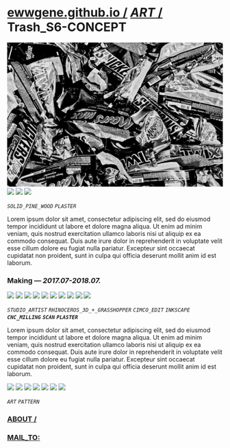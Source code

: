 
# [ewwgene.github.io /](https://ewwgene.github.io/) [_ART_ /](https://ewwgene.github.io/ART) Trash_S6-CONCEPT

[![Trash_S6-CONCEPT](/100.jpg)](https://ewwgene.github.io/Trash_S6-CONCEPT/Carousel)<a id="101" href="https://ewwgene.github.io/Trash_S6-CONCEPT/Carousel/#101"><img src="https://ewwgene.github.io/Trash_S6-CONCEPT/101.jpg" height="66"></a> <a id="102" href="https://ewwgene.github.io/Trash_S6-CONCEPT/Carousel/#102"><img src="https://ewwgene.github.io/Trash_S6-CONCEPT/102.jpg" height="66"></a> <a id="103" href="https://ewwgene.github.io/Trash_S6-CONCEPT/Carousel/#103"><img src="https://ewwgene.github.io/Trash_S6-CONCEPT/103.jpg" height="66"></a> <a id="text">&#160;</a>

_`SOLID_PINE_WOOD`_ _`PLASTER`_ 

Lorem ipsum dolor sit amet, consectetur adipiscing elit, sed do eiusmod tempor incididunt ut labore et dolore magna aliqua. Ut enim ad minim veniam, quis nostrud exercitation ullamco laboris nisi ut aliquip ex ea commodo consequat. Duis aute irure dolor in reprehenderit in voluptate velit esse cillum dolore eu fugiat nulla pariatur. Excepteur sint occaecat cupidatat non proident, sunt in culpa qui officia deserunt mollit anim id est laborum.

### Making — _2017.07-2018.07._
<a id="309m" href="https://ewwgene.github.io/Trash_S6-CONCEPT/Carousel/#309m"><img src="https://ewwgene.github.io/Trash_S6-CONCEPT/Making/309.jpg" height="66"></a> <a id="407m" href="https://ewwgene.github.io/Trash_S6-CONCEPT/Carousel/#407m"><img src="https://ewwgene.github.io/Trash_S6-CONCEPT/Making/407.jpg" height="66"></a> <a id="411m" href="https://ewwgene.github.io/Trash_S6-CONCEPT/Carousel/#411m"><img src="https://ewwgene.github.io/Trash_S6-CONCEPT/Making/411.jpg" height="66"></a> <a id="413m" href="https://ewwgene.github.io/Trash_S6-CONCEPT/Carousel/#413m"><img src="https://ewwgene.github.io/Trash_S6-CONCEPT/Making/413.jpg" height="66"></a> <a id="415m" href="https://ewwgene.github.io/Trash_S6-CONCEPT/Carousel/#415m"><img src="https://ewwgene.github.io/Trash_S6-CONCEPT/Making/415.jpg" height="66"></a> <a id="417m" href="https://ewwgene.github.io/Trash_S6-CONCEPT/Carousel/#417m"><img src="https://ewwgene.github.io/Trash_S6-CONCEPT/Making/417.jpg" height="66"></a> <a id="613m" href="https://ewwgene.github.io/Trash_S6-CONCEPT/Carousel/#613m"><img src="https://ewwgene.github.io/Trash_S6-CONCEPT/Making/613.jpg" height="66"></a> <a id="614m" href="https://ewwgene.github.io/Trash_S6-CONCEPT/Carousel/#614m"><img src="https://ewwgene.github.io/Trash_S6-CONCEPT/Making/614.jpg" height="66"></a> <a id="615m" href="https://ewwgene.github.io/Trash_S6-CONCEPT/Carousel/#615m"><img src="https://ewwgene.github.io/Trash_S6-CONCEPT/Making/615.jpg" height="66"></a> <a id="617m" href="https://ewwgene.github.io/Trash_S6-CONCEPT/Carousel/#617m"><img src="https://ewwgene.github.io/Trash_S6-CONCEPT/Making/617.jpg" height="66"></a>  

_`STUDIO_ARTIST`_ _`RHINOCEROS_3D_+_GRASSHOPPER`_ _`CIMCO_EDIT`_ _`INKSCAPE`_  _**`CNC_MILLING`**_ _**`SCAN`**_ _**`PLASTER`**_ 

Lorem ipsum dolor sit amet, consectetur adipiscing elit, sed do eiusmod tempor incididunt ut labore et dolore magna aliqua. Ut enim ad minim veniam, quis nostrud exercitation ullamco laboris nisi ut aliquip ex ea commodo consequat. Duis aute irure dolor in reprehenderit in voluptate velit esse cillum dolore eu fugiat nulla pariatur. Excepteur sint occaecat cupidatat non proident, sunt in culpa qui officia deserunt mollit anim id est laborum.

<a id="301" href="https://ewwgene.github.io/Trash_S6-CONCEPT/Carousel/#301"><img src="https://ewwgene.github.io/Trash_S6-CONCEPT/301.jpg" height="66"></a> <a id="303" href="https://ewwgene.github.io/Trash_S6-CONCEPT/Carousel/#303"><img src="https://ewwgene.github.io/Trash_S6-CONCEPT/303.jpg" height="66"></a> <a id="305" href="https://ewwgene.github.io/Trash_S6-CONCEPT/Carousel/#305"><img src="https://ewwgene.github.io/Trash_S6-CONCEPT/305.jpg" height="66"></a> <a id="401" href="https://ewwgene.github.io/Trash_S6-CONCEPT/Carousel/#401"><img src="https://ewwgene.github.io/Trash_S6-CONCEPT/401.jpg" height="66"></a> <a id="403" href="https://ewwgene.github.io/Trash_S6-CONCEPT/Carousel/#403"><img src="https://ewwgene.github.io/Trash_S6-CONCEPT/403.jpg" height="66"></a> <a id="405" href="https://ewwgene.github.io/Trash_S6-CONCEPT/Carousel/#405"><img src="https://ewwgene.github.io/Trash_S6-CONCEPT/405.jpg" height="66"></a> <a id="407" href="https://ewwgene.github.io/Trash_S6-CONCEPT/Carousel/#407"><img src="https://ewwgene.github.io/Trash_S6-CONCEPT/407.jpg" height="66"></a> 

_`ART`_ _`PATTERN`_ 
### [ABOUT /](https://ewwgene.github.io/ABOUT)
### [MAIL_TO:](mailto:r0cam@me.com)